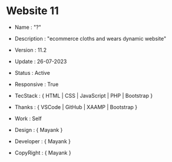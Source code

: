 # Website 11

- Name : "?"

- Description : "ecommerce cloths and wears dynamic website"

- Version : 11.2

- Update : 26-07-2023

- Status : Active

- Responsive : True

- TecStack : { HTML | CSS | JavaScript | PHP | Bootstrap }

- Thanks : { VSCode | GitHub | XAAMP | Bootstrap }

- Work : Self

- Design : { Mayank }

- Developer : { Mayank }

- CopyRight : { Mayank }

<!--

- URL : https://mayankdevil.github.io/website-11/ 

- Clone : https://github.com/MayankDevil/website-11.git

- Download : https://github.com/MayankDevil/website-11/archive/refs/heads/main.zip

---

### Web Page

![Alt text](./data/house.png "HomePage")

### Responsive

**Breakpoints** { 400 | 576 | 768 | 992 | 1200 }

### Theme Mode

_Using bootstap colour themes_

-->


